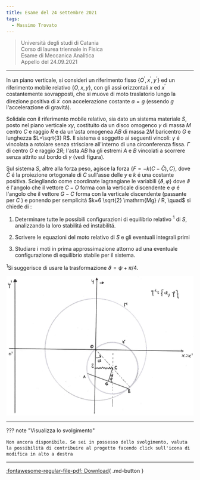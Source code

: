 ```yaml
---
title: Esame del 24 settembre 2021
tags:
  - Massimo Trovato
---
```


>Università degli studi di Catania<br> Corso di laurea triennale in Fisica<br> Esame di Meccanica Analitica<br> Appello del 24.09.2021

---

In un piano verticale, si consideri un riferimento fisso
$\left\{O^{\prime}, x^{\prime}, y^{\prime}\right\}$ ed un riferimento
mobile relativo $\{O, x, y\}$, con gli assi orizzontali $x$ ed
$x^{\prime}$ costantemente sovrapposti, che si muove di moto traslatorio
lungo la direzione positiva di $x^{\prime}$ con accelerazione costante
$a=g$ (essendo $g$ l'accelerazione di gravitá).

Solidale con il riferimento mobile relativo, sia dato un sistema
materiale $S$, posto nel piano verticale $x y$, costituito da un disco
omogenco $\gamma$ di massa $M$ centro $C$ e raggio $R$ e da un'asta
omogenea $A B$ di massa $2 M$ baricentro $G$ e lunghezza $L=\sqrt{3} R$.
Il sistema é soggetto ai seguenti vincoli: $\gamma$ é vincolata a
rotolare senza strisciare all'interno di una circonferenza fissa.
$\Gamma$ di centro $O$ e raggio $2 R$; l'asta $A B$ ha gli estremi $A$ e
$B$ vincolati a scorrere senza attrito sul bordo di $\gamma$ (vedi
figura).

Sul sistema $S$, altre alla forza peso, agisce la forza
$\{F=-k(C-\bar{C}), C\}$, dove $\bar{C}$ é la proiezione ortogonale di
$C$ sull'asse delle $y$ e $k$ é una costante positiva. Sciegliando come
coordinate lagrangiane le variabili $\{\vartheta, \varphi\}$ dove
$\vartheta$ é l'angolo che il vettore $C-O$ forma con la verticale
discendente e $\varphi$ é l'angolo che il vettore $G-C$ forma con la
verticale discendente (passante per $C$ ) e ponendo per semplicitá
$k=6 \sqrt{2} \mathrm{Mg} / R, \quad$ si chiede di :

1.  Determinare tutte le possibili configurazioni di equilibrio relativo
    ${ }^{1}$ di $S$, analizzando la loro stabilitá ed instabilitá.

2.  Scrivere le equazioni del moto relativo di $S$ e gli eventuali
    integrali primi

3.  Studiare i moti in prima approssimazione attorno ad una eventuale
    configurazione di equilibrio stabile per il sistema.

${ }^{1} \mathrm{Si}$ suggerisce di usare la trasformazione
$\vartheta=\psi+\pi / 4$.

![image](images/2023_04_04_fdeaa97a1ff25f89fa04g-08.jpg)

---

??? note "Visualizza lo svolgimento"
    
    Non ancora disponibile. Se sei in possesso dello svolgimento, valuta la possibilità di contribuire al progetto facendo click sull'icona di modifica in alto a destra

---

[:fontawesome-regular-file-pdf: Download](pdf/2021-09-24.pdf){ .md-button }